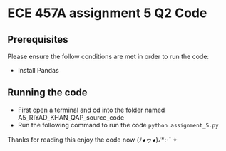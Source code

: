 # ECE 457A assignment 5 Q2 Code

## Prerequisites

Please ensure the follow conditions are met in order to run the code:
- Install Pandas

## Running the code

- First open a terminal and cd into the folder named A5_RIYAD_KHAN_QAP_source_code
- Run the following command to run the code `python assignment_5.py`

Thanks for reading this enjoy the code now (ﾉ◕ヮ◕)ﾉ*:･ﾟ✧